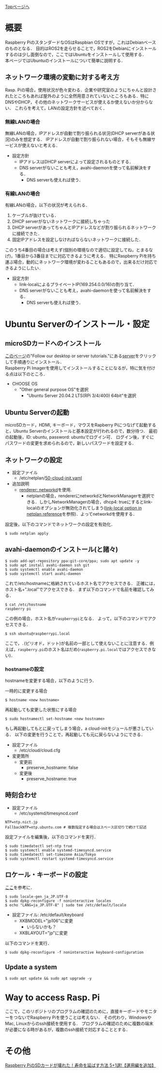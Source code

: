 [Topページへ](../README_JP.md)

# 概要

Raspberry PiのスタンダードなOSはRaspbian OSですが，これはDebianベースのものとなる．
目的はROS2を走らせることで，ROS2をDebianにインストールするのは少し面倒なので，ここではUbuntuをインストールして使用する．<br>
本ページではUbuntuのインストールについて簡単に説明する．

## ネットワーク環境の変動に対する考え方
Rasp. Piの場合，使用状況が色々変わる．企業や研究室のようにちゃんと設計されたところもあれば屋外のように全然用意されていないところもある．特にDNSやDHCP，その他のネットワークサービスが使えるか使えないか分からない．
これらを考えて，LANの設定方針を述べておく．

### 無線LANの場合
無線LANの場合，IPアドレスが自動で割り振られる状況(DHCP serverがある状況)のみを想定する．
IPアドレスが自動で割り振られない場合，そもそも無線サービスが使えないと考える．

* 設定方針
  * IPアドレスはDHCP serverによって設定されるものとする．
  * DNS serverがないことも考え，avahi-daemonを使って名前解決をする．
    * DNS serverも使えれば使う．

### 有線LANの場合
有線LANの場合，以下の状況が考えられる．

1. ケーブルが抜けている．
1. DHCP serverがないネットワークに接続しちゃった
1. DHCP serverがあってちゃんとIPアドレスなどが割り振られるネットワークに接続できた．
1. 固定IPアドレスを設定しなければならないネットワークに接続した．

このうち4番目の場合は考えず(個別の環境なので適切に設定してね，とまるなげ)，1番目から3番目までに対応できるように考える．
特にRaspberry Piを持ち運ぶ場合，動的にネットワーク環境が変わることもあるので，出来るだけ対応できるようにしたい．

* 設定方針
  * link-localによるプライベートIP(169.254.0.0/16)の割り当て．
  * DNS serverがないことも考え，avahi-daemonを使って名前解決をする．
    * DNS serverも使えれば使う．

# Ubuntu Serverのインストール・設定
## microSDカードへのインストール
[このページ](https://ubuntu.com/download/raspberry-pi)の"Follow our desktop or server tutorials."にある[server](https://ubuntu.com/tutorials/how-to-install-ubuntu-on-your-raspberry-pi#1-overview)をクリックして手順通りにインストール．<br>
Raspberry Pi Imagerを使用してインストールすることになるが，特に気を付ける点は以下のところ．

* CHOOSE OS
  * "Other general purpose OS"を選択
    * "Ubuntu Server 20.04.2 LTS(RPi 3/4/400) 64bit"を選択

## Ubuntu Serverの起動
microSDカード，HDMI, キーボード，マウスをRapberry Piにつなげて起動すると，Ubuntu Serverのインストールと基本設定が行われるので，数分待つ．
最初の起動後，ID: ubuntu, password: ubuntuでログイン可．
ログイン後，すぐにパスワードの変更を求められるので，新しいパスワードを設定する．

## ネットワークの設定

* 設定ファイル
  * /etc/netplan/[50-cloud-init.yaml](../system_settings/50-cloud-init.yaml)
* 追加説明
  * [renderer: networkd](../system_settings/50-cloud-init.yaml#L3)を使用.
    * netplanの場合，rendererにnetworkdとNetworkManagerを選択できる．しかしNetworkManagerの場合，dhcp4: trueにするとlink-localのオプションが無効化されてしまう([link-local option in netplan reference](https://netplan.io/reference/#common-properties-for-all-device-types)を参照)．よってnetworkdを使用する．

設定後，以下のコマンドでネットワークの設定を有効化．

```shell
$ sudo netplan apply
```

## avahi-daemonのインストール(と諸々)

```shell
$ sudo add-apt-repository ppa:git-core/ppa; sudo apt update -y
$ sudo apt install avahi-daemon ssh git
$ sudo systemctl enable avahi-daemon
$ sudo systemctl start avahi-daemon
```

これで/etc/hostnameに格納されているホスト名でアクセスできる．
正確には，ホスト名+".local"でアクセスできる．
まず以下のコマンドで名前を確認してみる．

```shell
$ cat /etc/hostname
raspberry pi
```

この例の場合，ホスト名が`raspberrypi`となる．
よって，以下のコマンドでアクセスできる．

```shell
$ ssh ubuntu@raspberrypi.local
```

ここで，`.`(ピリオド，ドット)が名前の一部として使えないことに注意する．例えば，`raspberry.pi`のホスト名はだめ(`raspberry.pi.local`ではアクセスできない)．

### hostnameの設定
hostnameを変更する場合，以下のように行う．

一時的に変更する場合

```shell
$ hostname <new hostname>
```

再起動しても変更した状態にする場合

```shell
$ sudo hostnamectl set-hostname <new hostname>
```

もし再起動してもとに戻ってしまう場合，a cloud-initモジュールが悪さしている．
以下の変更を行うことで，再起動しても元に戻らないようにできる．

* 設定ファイル
  * /etc/cloud/cloud.cfg
* 変更箇所
  * 変更前
    * preserve_hostname: false
  * 変更後
    * preserve_hostname: true

## 時刻合わせ

* 設定ファイル
  * /etc/systemd/timesyncd.conf

```conf: /etc/systemd/timesyncd.conf
NTP=ntp.nict.jp
FallbackNTP=ntp.ubuntu.com # 複数指定する場合はスペース区切りで続けて記述
```

設定ファイルを編集後，以下のコマンドを実行．

```shell
$ sudo timedatectl set-ntp true
$ sudo systemctl enable systemd-timesyncd.service
$ sudo timedatectl set-timezone Asia/Tokyo
$ sudo systemctl restart systemd-timesyncd.service
```

## ロケール・キーボードの設定
[ここ](https://gihyo.jp/admin/serial/01/ubuntu-recipe/0564)を参考に．

```shell
$ sudo locale-gen ja_JP.UTF-8
$ sudo dpkg-reconfigure -f noninteractive locales
$ echo "LANG=ja_JP.UTF-8" | sudo tee /etc/default/locale
```

* 設定ファイル: /etc/default/keyboard
  * XKBMODEL="jp106"に変更
    * いらないかも？
  * XKBLAYOUT="jp"に変更

以下のコマンドを実行．

```shell
$ sudo dpkg-reconfigure -f noninteractive keyboard-configuration
```


## Update a system

```shell
$ sudo apt update && sudo apt upgrade -y
```

# Way to access Rasp. Pi
ここで，このリポジトリのプログラムの確認のために，直接キーボードやモニターをつないでRaspberry Piを使うことは考えない．
その代わり，WindowsやMac, Linuxからのssh接続を使用する．
プログラムの確認のために複数の端末が必要になる時があるが，複数のssh接続で対応することとする．

# その他
[Raspberry PiのSDカードが壊れた！寿命を延ばす方法 5+1選!【運用編を追加】](https://iot-plus.net/make/raspi/extend-sdcard-lifetime-5plus1/)
